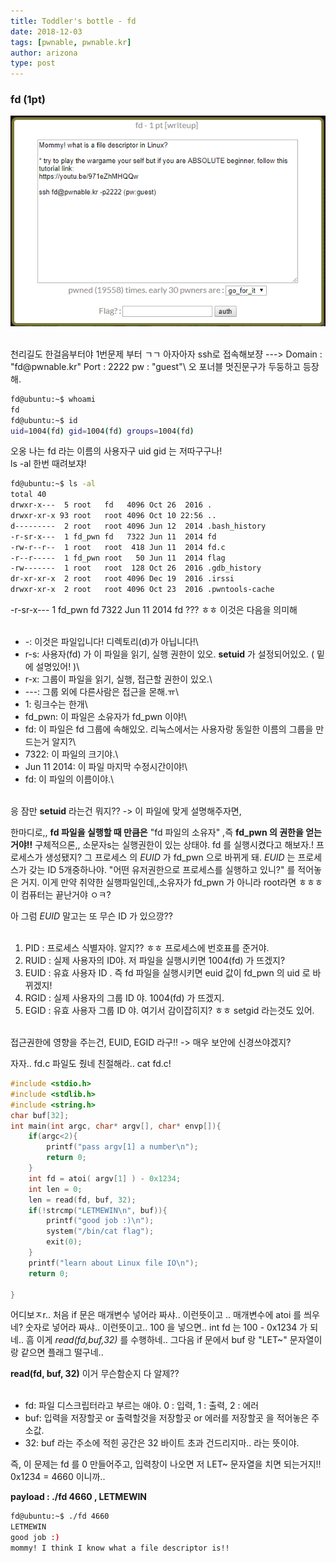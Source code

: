 ```yaml
---
title: Toddler's bottle - fd
date: 2018-12-03
tags: [pwnable, pwnable.kr]
author: arizona
type: post
---
```


### fd (1pt)

![fd](/static/fd1.PNG)

<br>
천리길도 한걸음부터야 1번문제 부터 ㄱㄱ 아자아자
ssh로 접속해보쟝 --->  Domain : "fd@pwnable.kr"   Port : 2222   pw : "guest"\
오 포너블 멋진문구가 두둥하고 등장해.

```sh
fd@ubuntu:~$ whoami
fd
fd@ubuntu:~$ id
uid=1004(fd) gid=1004(fd) groups=1004(fd)
```

오옹 나는 fd 라는 이름의 사용자구 uid gid 는 저따구구나!\
ls -al 한번 때려보쟈!

```sh
fd@ubuntu:~$ ls -al
total 40
drwxr-x---  5 root   fd   4096 Oct 26  2016 .
drwxr-xr-x 93 root   root 4096 Oct 10 22:56 ..
d---------  2 root   root 4096 Jun 12  2014 .bash_history
-r-sr-x---  1 fd_pwn fd   7322 Jun 11  2014 fd
-rw-r--r--  1 root   root  418 Jun 11  2014 fd.c
-r--r-----  1 fd_pwn root   50 Jun 11  2014 flag
-rw-------  1 root   root  128 Oct 26  2016 .gdb_history
dr-xr-xr-x  2 root   root 4096 Dec 19  2016 .irssi
drwxr-xr-x  2 root   root 4096 Oct 23  2016 .pwntools-cache
```

-r-sr-x---  1  fd_pwn  fd  7322 Jun 11 2014 fd  ??? ㅎㅎ  이것은 다음을 의미해<br><br>

- \-: 이것은 파일입니다! 디렉토리(d)가 아닙니다!\
- r-s: 사용자(fd) 가 이 파일을 읽기, 실행 권한이 있오. **setuid** 가 설정되어있오. ( 밑에 설명있어! )\
- r-x: 그룹이 파일을 읽기, 실행, 접근할 권한이 있오.\
- ---: 그룹 외에 다른사람은 접근을 몬해.ㅠ\
- 1: 링크수는 한개\
- fd_pwn: 이 파일은 소유자가 fd_pwn 이야!\
- fd:  이 파일은 fd 그룹에 속해있오. 리눅스에서는 사용자랑 동일한 이름의 그룹을 만드는거 알지?\
- 7322: 이 파일의 크기야.\
- Jun 11 2014: 이 파일 마지막 수정시간이야!\
- fd: 이 파일의 이름이야.\

<br>응 잠만 **setuid** 라는건 뭐지??  -> 이 파일에 맞게 설명해주자면,

한마디로,, **fd 파일을 실행할 때 만큼은** "fd 파일의 소유자" ,즉 **fd_pwn 의 권한을 얻는거야!!** 구체적으론,,  소문자s는 실행권한이 있는 상태야. fd 를 실행시켰다고 해보자.! 프로세스가 생성됐지? 그 프로세스 의 *EUID* 가 fd_pwn 으로 바뀌게 돼. *EUID* 는 프로세스가 갖는 ID 5개중하나야. "어떤 유저권한으로 프로세스를 실행하고 있니?" 를 적어놓은 거지.  이게 만약 취약한 실행파일인데,,소유자가 fd_pwn 가 아니라 root라면 ㅎㅎㅎ 이 컴퓨터는 끝난거야 ㅇㅋ?

아 그럼 *EUID* 말고는 또 무슨 ID 가 있으깡??<br><br>

1. PID : 프로세스 식별자야. 알지?? ㅎㅎ 프로세스에 번호표를 준거야.
2. RUID : 실제 사용자의 ID야. 저 파일을 실행시키면 1004(fd) 가 뜨겠지?
3. EUID : 유효 사용자 ID . 즉 fd 파일을 실행시키면 euid 값이 fd_pwn 의 uid 로 바뀌겠지!
4. RGID : 실제 사용자의 그룹 ID 야. 1004(fd) 가 뜨겠지.
5. EGID : 유효 사용자 그룹 ID 야. 여기서 감이잡히지? ㅎㅎ setgid 라는것도 있어.

<br>접근권한에 영향을 주는건, EUID, EGID 라구!! -> 매우 보안에 신경쓰야겠지?

자자.. fd.c 파일도 줬네 친절해라.. cat fd.c!

```c
#include <stdio.h>
#include <stdlib.h>
#include <string.h>
char buf[32];
int main(int argc, char* argv[], char* envp[]){
	if(argc<2){
		printf("pass argv[1] a number\n");
		return 0;
	}
	int fd = atoi( argv[1] ) - 0x1234;
	int len = 0;
	len = read(fd, buf, 32);
	if(!strcmp("LETMEWIN\n", buf)){
		printf("good job :)\n");
		system("/bin/cat flag");
		exit(0);
	}
	printf("learn about Linux file IO\n");
	return 0;

}
```

어디보ㅈr..  처음 if 문은 매개변수 넣어라 짜샤.. 이런뜻이고 ..
매개변수에 atoi 를 씌우네? 숫자로 넣어라 짜샤.. 이런뜻이고..
100 을 넣으면..  int  fd 는 100 - 0x1234 가 되네.. 흠 이게 *read(fd,buf,32)* 를 수행하네..
그다음 if 문에서 buf 랑 "LET~" 문자열이랑 같으면 플래그 떨구네..

**read(fd, buf, 32)** 이거 무슨함순지 다 알제??<br><br>

- fd:  파일 디스크립터라고 부르는 애야. 0 : 입력, 1 : 출력, 2 : 에러
- buf: 입력을 저장할곳 or 출력할것을 저장할곳 or 에러를 저장할곳 을 적어놓은 주소값.
- 32:  buf 라는 주소에 적힌 공간은 32 바이트 초과 건드리지마.. 라는 뜻이야.

즉, 이 문제는 fd 를 0 만들어주고, 입력창이 나오면 저 LET~ 문자열을 치면 되는거지!!  0x1234 = 4660 이니까..

**payload : ./fd 4660  ,  LETMEWIN**

```sh
fd@ubuntu:~$ ./fd 4660
LETMEWIN
good job :)
mommy! I think I know what a file descriptor is!!
```
